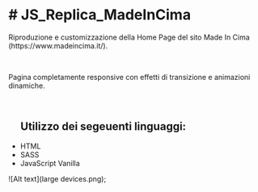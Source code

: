 <h1># JS_Replica_MadeInCima</h1>

<p>Riproduzione e customizzazione della Home Page del sito Made In Cima (https://www.madeincima.it/).</p><br>
<p>Pagina completamente responsive con effetti di transizione e animazioni dinamiche.</p><br>

<ul>
  <h2> Utilizzo dei segeuenti linguaggi: </h2>
  <li> HTML </li>
  <li> SASS </li>
  <li> JavaScript Vanilla </li>
</ul>

![Alt text](large devices.png);
